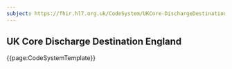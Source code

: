 ```yaml
---
subject: https://fhir.hl7.org.uk/CodeSystem/UKCore-DischargeDestinationEngland
---
```

## UK Core Discharge Destination England

{{page:CodeSystemTemplate}}
